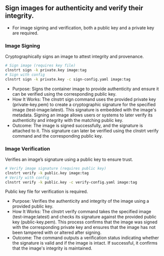 ## Sign images for authenticity and verify their integrity.

- For image signing and verification, both a public key and a private key are required.

### Image Signing

Cryptographically signs an image to attest integrity and provenance.

```bash
# Sign image (requires key file)
clnstrt sign -k private.key image:tag
# Sign with config
clnstrt sign -k private.key -c sign-config.yaml image:tag
```

- Purpose: Signs the container image to provide authenticity and ensure it can be verified using the corresponding public key.
- How It Works: The clnstrt sign command uses the provided private key (private-key.pem) to create a cryptographic signature for the specified image (test-image:latest). This signature is embedded with the image's metadata. Signing an image allows users or systems to later verify its authenticity and integrity with the matching public key.
- Outcome: The image is signed successfully, and the signature is attached to it. This signature can later be verified using the clnstrt verify command and the corresponding public key.


### Image Verification

Verifies an image’s signature using a public key to ensure trust.

```bash
# Verify image signature (requires public key)
clnstrt verify -k public.key image:tag
# Verify with config
clnstrt verify -k public.key -c verify-config.yaml image:tag
```

Public key file for verification is required.

- Purpose: Verifies the authenticity and integrity of the image using a provided public key.
- How It Works: The clnstrt verify command takes the specified image (test-image:latest) and checks its signature against the provided public key (public-key.pem). This process confirms that the image was signed with the corresponding private key and ensures that the image has not been tampered with or altered after signing.
- Outcome: The command outputs a verification status indicating whether the signature is valid and if the image is intact. If successful, it confirms that the image's integrity is maintained.